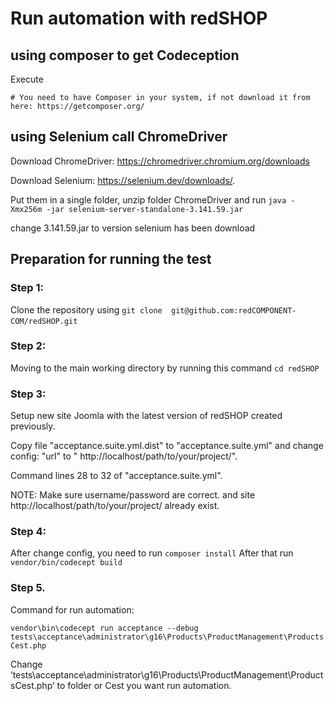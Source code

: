 Run automation with redSHOP
==========

## using composer to get Codeception

Execute
```
# You need to have Composer in your system, if not download it from here: https://getcomposer.org/
```

## using Selenium call ChromeDriver

Download ChromeDriver: https://chromedriver.chromium.org/downloads

Download Selenium: https://selenium.dev/downloads/.

Put them in a single folder, unzip folder ChromeDriver and run
```java -Xmx256m -jar selenium-server-standalone-3.141.59.jar```

change 3.141.59.jar to version selenium has been download

## Preparation for running the test

### Step 1:

Clone the repository using
```git clone  git@github.com:redCOMPONENT-COM/redSHOP.git```  

### Step 2:

Moving to the main working directory by running this command
```cd redSHOP```

### Step 3:

Setup new site Joomla with the latest version of redSHOP created previously.

Copy file "acceptance.suite.yml.dist" to "acceptance.suite.yml" and change config: "url" to " http://localhost/path/to/your/project/".

Command lines 28 to 32 of "acceptance.suite.yml". 

NOTE: Make sure username/password are correct. and site  http://localhost/path/to/your/project/ already exist.

### Step 4:

After change config, you need to run ```composer install```
After that run ```vendor/bin/codecept build```

### Step 5. 

Command for run automation:

```vendor\bin\codecept run acceptance --debug tests\acceptance\administrator\g16\Products\ProductManagement\ProductsCest.php```

Change ‘tests\acceptance\administrator\g16\Products\ProductManagement\ProductsCest.php’ to folder or Cest you want run automation.
